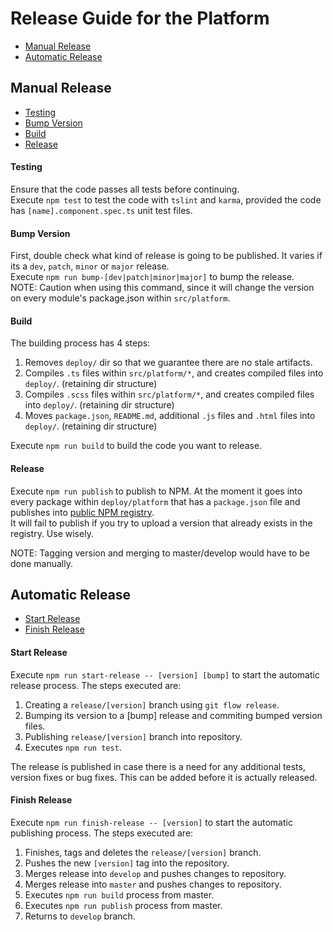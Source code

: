 # Release Guide for the Platform
* [Manual Release](#manual-release)
* [Automatic Release](#automatic-release)

## Manual Release

* [Testing](#testing)
* [Bump Version](#bump-version)
* [Build](#build) 
* [Release](#release) 

#### Testing

Ensure that the code passes all tests before continuing.  
Execute `npm test` to test the code with `tslint` and `karma`, provided the code has `[name].component.spec.ts` unit test files.

#### Bump Version

First, double check what kind of release is going to be published. It varies if its a `dev`, `patch`, `minor` or `major` release.  
Execute `npm run bump-[dev|patch|minor|major]` to bump the release.   
NOTE: Caution when using this command, since it will change the version on every module's package.json within `src/platform`.

#### Build

The building process has 4 steps:
  1. Removes `deploy/` dir so that we guarantee there are no stale artifacts.
  2. Compiles `.ts` files within `src/platform/*`, and creates compiled files into `deploy/`. (retaining dir structure)
  3. Compiles `.scss` files within `src/platform/*`, and creates compiled files into `deploy/`. (retaining dir structure)
  4. Moves `package.json`, `README.md`, additional `.js` files and `.html` files into `deploy/`. (retaining dir structure)  
  
Execute `npm run build` to build the code you want to release.

#### Release

Execute `npm run publish` to publish to NPM. At the moment it goes into every package within `deploy/platform` that has a `package.json` file and publishes into [public NPM registry](https://www.npmjs.com/).  
It will fail to publish if you try to upload a version that already exists in the registry. Use wisely.

NOTE: Tagging version and merging to master/develop would have to be done manually.

## Automatic Release

* [Start Release](#start-release)
* [Finish Release](#finish-release) 

#### Start Release

Execute `npm run start-release -- [version] [bump]` to start the automatic release process. The steps executed are:
  1. Creating a `release/[version]` branch using `git flow release`.
  2. Bumping its version to a [bump] release and commiting bumped version files.
  3. Publishing `release/[version]` branch into repository. 
  4. Executes `npm run test`.

The release is published in case there is a need for any additional tests, version fixes or bug fixes. This can be added before it is actually released.

#### Finish Release

Execute `npm run finish-release -- [version]` to start the automatic publishing process. The steps executed are:
  1. Finishes, tags and deletes the `release/[version]` branch.
  2. Pushes the new `[version]` tag into the repository.
  3. Merges release into `develop` and pushes changes to repository.
  4. Merges release into `master` and pushes changes to repository.
  5. Executes `npm run build` process from master.
  6. Executes `npm run publish` process from master.
  7. Returns to `develop` branch.
